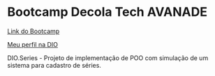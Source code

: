 # Bootcamp Decola Tech AVANADE

[Link do Bootcamp](https://web.digitalinnovation.one/track/decola-tech)

[Meu perfil na DIO](https://web.digitalinnovation.one/users/fabiobraglin?tab=achievements)


DIO.Series - Projeto de implementação de POO com simulação de um sistema para cadastro de séries.
